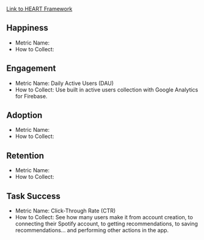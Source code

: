 [Link to HEART Framework]()

## Happiness

- Metric Name:
- How to Collect:

## Engagement

- Metric Name: Daily Active Users (DAU)
- How to Collect: Use built in active users collection with Google Analytics for Firebase.

## Adoption

- Metric Name:
- How to Collect:

## Retention

- Metric Name:
- How to Collect:

## Task Success

- Metric Name: Click-Through Rate (CTR)
- How to Collect: See how many users make it from account creation, to connecting their Spotify account, to getting recommendations, to saving recommendations... and performing other actions in the app.
